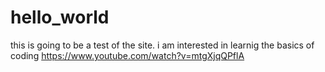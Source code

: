 # hello_world
this is going to be a test of the site.
i am interested in learnig the basics of coding
https://www.youtube.com/watch?v=mtgXjqQPflA
